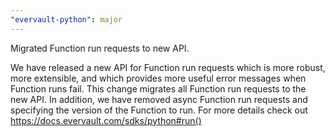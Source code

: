 ```yaml
---
"evervault-python": major
---
```


Migrated Function run requests to new API.

We have released a new API for Function run requests which is more robust, more extensible, and which provides more useful error messages when Function runs fail. This change migrates all Function run requests to the new API. In addition, we have removed async Function run requests and specifying the version of the Function to run. For more details check out https://docs.evervault.com/sdks/python#run()
